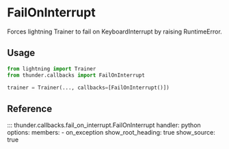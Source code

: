 # FailOnInterrupt
Forces lightning Trainer to fail on KeyboardInterrupt by raising RuntimeError.

## Usage
```python
from lightning import Trainer
from thunder.callbacks import FailOnInterrupt

trainer = Trainer(..., callbacks=[FailOnInterrupt()])
```

## Reference
::: thunder.callbacks.fail_on_interrupt.FailOnInterrupt
    handler: python
    options:
      members:
        - on_exception
      show_root_heading: true
      show_source: true
